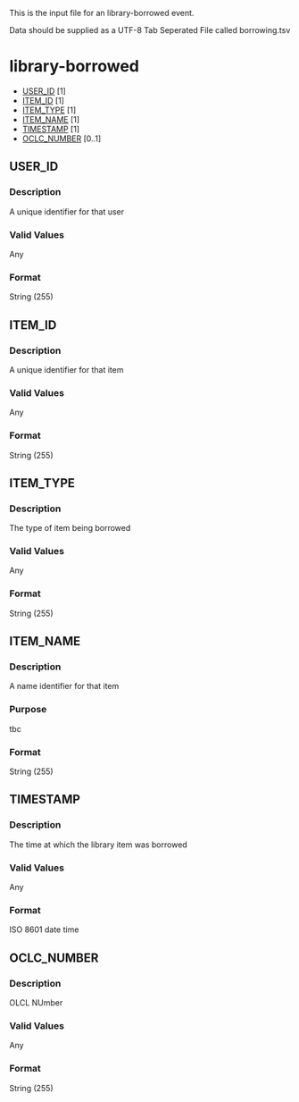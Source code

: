 This is the input file for an library-borrowed event.

Data should be supplied as a UTF-8 Tab Seperated File called borrowing.tsv

# library-borrowed

* [USER_ID](#user_id) [1]
* [ITEM_ID](#item_id) [1]
* [ITEM_TYPE](#item_type) [1]
* [ITEM_NAME](#item_name) [1]
* [TIMESTAMP](#timestamp) [1]
* [OCLC_NUMBER](#oclc_number) [0..1]



## USER_ID 
### Description

A unique identifier for that user

### Valid Values
Any

### Format
String (255)

## ITEM_ID 
### Description

A unique identifier for that item

### Valid Values
Any

### Format
String (255)


## ITEM_TYPE
### Description

The type of item being borrowed

### Valid Values
Any

### Format
String (255)


## ITEM_NAME
### Description

A name identifier for that item

### Purpose

tbc

### Format
String (255)

## TIMESTAMP 
### Description
The time at which the library item was borrowed

### Valid Values
Any

### Format
ISO 8601 date time

## OCLC_NUMBER
### Description

OLCL NUmber


### Valid Values
Any

### Format
String (255)













